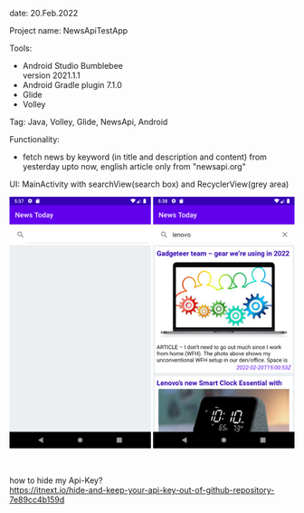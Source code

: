 date: 20.Feb.2022  

Project name: NewsApiTestApp

Tools:  
  - Android Studio Bumblebee  
    version 2021.1.1  
  - Android Gradle plugin 7.1.0
  - Glide
  - Volley


Tag: Java, Volley, Glide, NewsApi, Android  

Functionality:
  - fetch news by keyword (in title and description and content) from yesterday upto now, english article only from "newsapi.org"
  
UI: MainActivity with searchView(search box) and RecyclerView(grey area)   
 
<img src="Screenshot_20220220_mainview.png" width=250 /> <img src="Screenshot_20220220_searchresult.png" width=250 />

<br>

how to hide my Api-Key?   
https://itnext.io/hide-and-keep-your-api-key-out-of-github-repository-7e89cc4b159d
